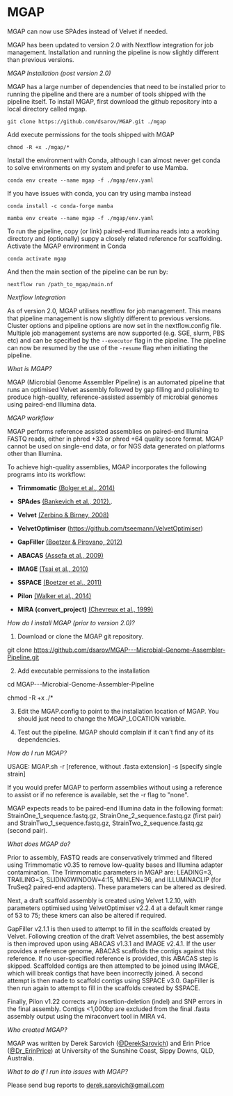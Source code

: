 # MGAP

MGAP can now use SPAdes instead of Velvet if needed.

MGAP has been updated to version 2.0 with Nextflow integration for job management. Installation and running the pipeline is now slightly different than previous versions.

<i>MGAP Installation (post version 2.0)</i>

MGAP has a large number of dependencies that need to be installed prior to running the pipeline and there are a number of tools shipped with the pipeline itself. To install MGAP, first download the github repository into a local directory called mgap.

```git clone https://github.com/dsarov/MGAP.git ./mgap```

Add execute permissions for the tools shipped with MGAP

```chmod -R +x ./mgap/*```

Install the environment with Conda, although I can almost never get conda to solve environments on my system and prefer to use Mamba.

```conda env create --name mgap -f ./mgap/env.yaml```

If you have issues with conda, you can try using mamba instead

```conda install -c conda-forge mamba```

```mamba env create --name mgap -f ./mgap/env.yaml```

To run the pipeline, copy (or link) paired-end Illumina reads into a working directory and (optionally) suppy a closely related reference for scaffolding. Activate the MGAP environment in Conda 

```conda activate mgap```

And then the main section of the pipeline can be run by:

```nextflow run /path_to_mgap/main.nf```

<i>Nextflow Integration</i>

As of version 2.0, MGAP utilises nextflow for job management. This means that pipeline management is now slightly different to previous versions. Cluster options and pipeline options are now set in the nextflow.config file. Multiple job management systems are now supported (e.g. SGE, slurm, PBS etc) and can be specified by the ```--executor``` flag in the pipeline. The pipeline can now be resumed by the use of the ```-resume``` flag when initiating the pipeline.  

<i>What is MGAP?</i>

MGAP (Microbial Genome Assembler Pipeline) is an automated pipeline that runs an optimised Velvet assembly followed by gap filling and polishing to produce high-quality, reference-assisted assembly of microbial genomes using paired-end Illumina data.

<i>MGAP workflow</i>

MGAP performs reference assisted assemblies on paired-end Illumina FASTQ reads, either in phred +33 or phred +64 quality score format. MGAP cannot be used on single-end data, or for NGS data generated on platforms other than Illumina.

To achieve high-quality assemblies, MGAP incorporates the following programs into its workflow:
- <b>Trimmomatic</b> [(Bolger et al., 2014)](http://bioinformatics.oxfordjournals.org/content/30/15/2114)
- <b>SPAdes</b> [(Bankevich et al., 2012).](https://www.ncbi.nlm.nih.gov/pmc/articles/PMC3342519/).
- <b>Velvet</b> [(Zerbino & Birney, 2008)](http://genome.cshlp.org/content/18/5/821.full)
- <b>VelvetOptimiser</b> (https://github.com/tseemann/VelvetOptimiser)
- <b>GapFiller</b> [(Boetzer & Pirovano, 2012)](http://genomebiology.biomedcentral.com/articles/10.1186/gb-2012-13-6-r56)
- <b>ABACAS</b> [(Assefa et al., 2009)](http://bioinformatics.oxfordjournals.org/content/25/15/1968.long)
- <b>IMAGE</b> [(Tsai et al., 2010)](https://genomebiology.biomedcentral.com/articles/10.1186/gb-2010-11-4-r41)
- <b>SSPACE</b> [(Boetzer et al., 2011)](http://bioinformatics.oxfordjournals.org/content/27/4/578.long)

- <b>Pilon</b> [(Walker et al., 2014)](https://journals.plos.org/plosone/article?id=10.1371/journal.pone.0112963)

- <b>MIRA (convert_project)</b> [(Chevreux et al., 1999)](https://sourceforge.net/projects/mira-assembler/files/MIRA/Older%20releases/V3.4.0/)

<i>How do I install MGAP (prior to version 2.0)?</i>

1) Download or clone the MGAP git repository. 

git clone https://github.com/dsarov/MGAP---Microbial-Genome-Assembler-Pipeline.git

2) Add executable permissions to the installation

cd MGAP---Microbial-Genome-Assembler-Pipeline

chmod -R +x ./*

3) Edit the MGAP.config to point to the installation location of MGAP. You should just need to change the MGAP_LOCATION variable. 

4) Test out the pipeline. MGAP should complain if it can't find any of its dependencies.

<i>How do I run MGAP?</i>

USAGE: MGAP.sh -r [reference, without .fasta extension] -s [specify single strain]

If you would prefer MGAP to perform assemblies without using a reference to assist or if no reference is available, set the -r flag to "none".

MGAP expects reads to be paired-end Illumina data in the following format: StrainOne_1_sequence.fastq.gz, StrainOne_2_sequence.fastq.gz (first pair) and StrainTwo_1_sequence.fastq.gz, StrainTwo_2_sequence.fastq.gz (second pair).

<i>What does MGAP do?</i>

Prior to assembly, FASTQ reads are conservatively trimmed and filtered using Trimmomatic v0.35 to remove low-quality bases and Illumina adapter contamination. The Trimmomatic parameters in MGAP are: LEADING=3, TRAILING=3, SLIDINGWINDOW=4:15, MINLEN=36, and ILLUMINACLIP (for TruSeq2 paired-end adapters). These parameters can be altered as desired. 

Next, a draft scaffold assembly is  created using Velvet 1.2.10, with parameters optimised using VelvetOptimiser v2.2.4 at a default kmer range of 53 to 75; these kmers can also be altered if required. 

GapFiller v2.1.1 is then used to attempt to fill in the scaffolds created by Velvet. Following creation of the draft Velvet assemblies, the best assembly is then improved upon using ABACAS v1.3.1 and IMAGE v2.4.1. If the user provides a reference genome, ABACAS scaffolds the contigs against this reference. If no user-specified reference is provided, this ABACAS step is skipped. Scaffolded contigs are then attempted to be joined using IMAGE, which will break contigs that have been incorrectly joined. A second attempt is then made to scaffold contigs using SSPACE v3.0. GapFiller is then run again to attempt to fill in the scaffolds created by SSPACE. 


Finally, Pilon v1.22 corrects any insertion-deletion (indel) and SNP errors in the final assembly. Contigs <1,000bp are excluded from the final .fasta assembly output using the miraconvert tool in MIRA v4. 

<i>Who created MGAP?</i>

MGAP was written by Derek Sarovich ([@DerekSarovich](https://twitter.com/DerekSarovich)) and Erin Price ([@Dr_ErinPrice](https://twitter.com/Dr_ErinPrice)) at University of the Sunshine Coast, Sippy Downs, QLD, Australia.

<i>What to do if I run into issues with MGAP?</i>

Please send bug reports to derek.sarovich@gmail.com
